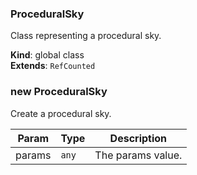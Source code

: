 <a name="ProceduralSky"></a>

### ProceduralSky 
Class representing a procedural sky.

**Kind**: global class  
**Extends**: <code>RefCounted</code>  
<a name="new_ProceduralSky_new"></a>

### new ProceduralSky
Create a procedural sky.


| Param | Type | Description |
| --- | --- | --- |
| params | <code>any</code> | The params value. |

